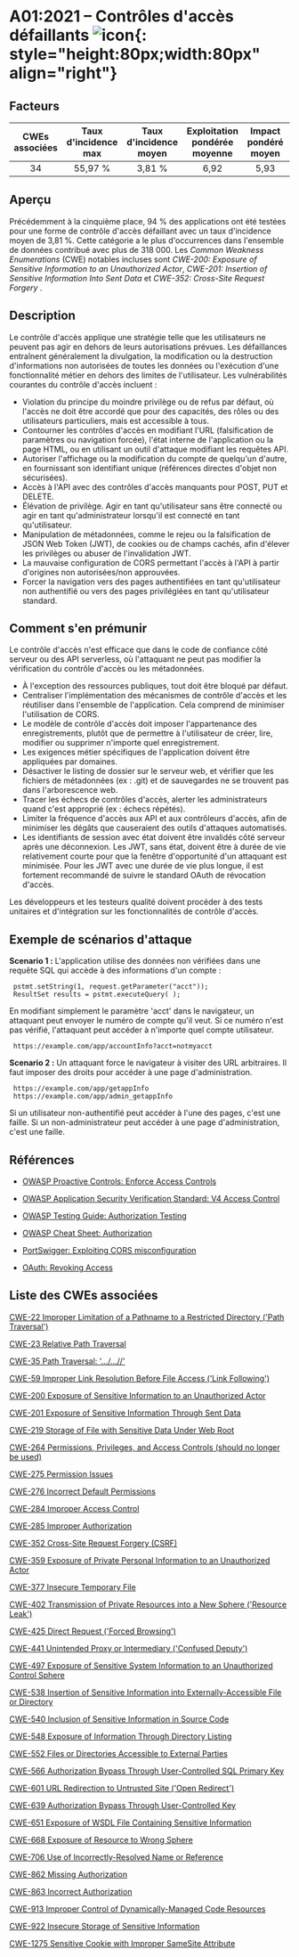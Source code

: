 # A01:2021 – Contrôles d'accès défaillants   ![icon](assets/TOP_10_Icons_Final_Broken_Access_Control.png){: style="height:80px;width:80px" align="right"}

## Facteurs

| CWEs associées | Taux d'incidence max | Taux d'incidence moyen | Exploitation pondérée moyenne | Impact pondéré moyen | Couverture max | Couverture moyenne | Nombre total d'occurrences | Nombre total de CVEs |
|:-------------:|:--------------------:|:--------------------:|:--------------:|:--------------:|:----------------------:|:---------------------:|:-------------------:|:------------:|
| 34          | 55,97 %             | 3,81 %              | 6,92                 | 5,93                | 94,55 %       | 47,72 %       | 318 487           | 19 013     |

## Aperçu

Précédemment à la cinquième place, 94 % des applications ont été testées pour une forme de contrôle d'accès défaillant avec un taux d'incidence moyen de 3,81 %. Cette catégorie a le plus d'occurrences dans l'ensemble de données contribué avec plus de 318&nbsp;000. Les *Common Weakness Enumerations* (CWE) notables incluses sont *CWE-200: Exposure of Sensitive Information to an Unauthorized Actor*, *CWE-201: Insertion of Sensitive Information Into Sent Data* et *CWE-352: Cross-Site Request Forgery* .

## Description

Le contrôle d'accès applique une stratégie telle que les utilisateurs ne peuvent pas agir en dehors de leurs autorisations prévues. Les défaillances entraînent généralement la divulgation, la modification ou la destruction d'informations non autorisées de toutes les données ou l'exécution d'une fonctionnalité métier en dehors des limites de l'utilisateur. Les vulnérabilités courantes du contrôle d'accès incluent :

-   Violation du principe du moindre privilège ou de refus par défaut, où l'accès ne doit être accordé que pour des capacités, des rôles ou des utilisateurs particuliers, mais est accessible à tous.
-   Contourner les contrôles d'accès en modifiant l'URL (falsification de paramètres ou navigation forcée), l'état interne de l'application ou la page HTML, ou en utilisant un outil d'attaque modifiant les requêtes API.
-   Autoriser l'affichage ou la modification du compte de quelqu'un d'autre, en fournissant son identifiant unique (références directes d'objet non sécurisées).
-   Accès à l'API avec des contrôles d'accès manquants pour POST, PUT et DELETE.
-   Élévation de privilège. Agir en tant qu'utilisateur sans être connecté ou agir en tant qu'administrateur lorsqu'il est connecté en tant qu'utilisateur.
-   Manipulation de métadonnées, comme le rejeu ou la falsification de JSON Web Token (JWT), de cookies ou de champs cachés, afin d'élever les privilèges ou abuser de l'invalidation JWT.
-   La mauvaise configuration de CORS permettant l'accès à l'API à partir d'origines non autorisées/non approuvées.
-   Forcer la navigation vers des pages authentifiées en tant qu'utilisateur non authentifié ou vers des pages privilégiées en tant qu'utilisateur standard.

## Comment s'en prémunir

Le contrôle d'accès n'est efficace que dans le code de confiance côté serveur ou des API serverless, où l'attaquant ne peut pas modifier la vérification du contrôle d'accès ou les métadonnées.

- À l'exception des ressources publiques, tout doit être bloqué par défaut.
- Centraliser l'implémentation des mécanismes de contrôle d'accès et les réutiliser dans l'ensemble de l'application. Cela comprend de minimiser l'utilisation de CORS.
- Le modèle de contrôle d'accès doit imposer l'appartenance des enregistrements, plutôt que de permettre à l'utilisateur de créer, lire, modifier ou supprimer n'importe quel enregistrement.
- Les exigences métier spécifiques de l'application doivent être appliquées par domaines.
- Désactiver le listing de dossier sur le serveur web, et vérifier que les fichiers de métadonnées (ex : .git) et de sauvegardes ne se trouvent pas dans l'arborescence web.
- Tracer les échecs de contrôles d'accès, alerter les administrateurs quand c'est approprié (ex : échecs répétés).
- Limiter la fréquence d'accès aux API et aux contrôleurs d'accès, afin de minimiser les dégâts que causeraient des outils d'attaques automatisés.
- Les identifiants de session avec état doivent être invalidés côté serveur après une déconnexion. Les JWT, sans état, doivent être à durée de vie relativement courte pour que la fenêtre d'opportunité d'un attaquant est minimisée. Pour les JWT avec une durée de vie plus longue, il est fortement recommandé de suivre le standard OAuth de révocation d'accès.

Les développeurs et les testeurs qualité doivent procéder à des tests unitaires et d'intégration sur les fonctionnalités de contrôle d'accès.

## Exemple de scénarios d'attaque

**Scenario 1 :** L'application utilise des données non vérifiées dans une requête SQL qui accède à des informations d'un compte :

```
 pstmt.setString(1, request.getParameter("acct"));
 ResultSet results = pstmt.executeQuery( );
```

En modifiant simplement le paramètre 'acct' dans le navigateur, un attaquant peut envoyer le numéro de compte qu'il veut. Si ce numéro n'est pas vérifié, l'attaquant peut accéder à n'importe quel compte utilisateur.

```
 https://example.com/app/accountInfo?acct=notmyacct
```

**Scenario 2 :** Un attaquant force le navigateur à visiter des URL arbitraires. Il faut imposer des droits pour accéder à une page d'administration.

```
 https://example.com/app/getappInfo
 https://example.com/app/admin_getappInfo
```
Si un utilisateur non-authentifié peut accéder à l'une des pages, c'est une faille. Si un non-administrateur peut accéder à une page d'administration, c'est une faille.

## Références

-   [OWASP Proactive Controls: Enforce Access
    Controls](https://owasp.org/www-project-proactive-controls/v3/en/c7-enforce-access-controls)

-   [OWASP Application Security Verification Standard: V4 Access
    Control](https://owasp.org/www-project-application-security-verification-standard)

-   [OWASP Testing Guide: Authorization
    Testing](https://owasp.org/www-project-web-security-testing-guide/latest/4-Web_Application_Security_Testing/05-Authorization_Testing/README)

-   [OWASP Cheat Sheet: Authorization](https://cheatsheetseries.owasp.org/cheatsheets/Authorization_Cheat_Sheet.html)

-   [PortSwigger: Exploiting CORS
    misconfiguration](https://portswigger.net/blog/exploiting-cors-misconfigurations-for-bitcoins-and-bounties)

-   [OAuth: Revoking Access](https://www.oauth.com/oauth2-servers/listing-authorizations/revoking-access/)

## Liste des CWEs associées

[CWE-22 Improper Limitation of a Pathname to a Restricted Directory
('Path Traversal')](https://cwe.mitre.org/data/definitions/22.html)

[CWE-23 Relative Path Traversal](https://cwe.mitre.org/data/definitions/23.html)

[CWE-35 Path Traversal: '.../...//'](https://cwe.mitre.org/data/definitions/35.html)

[CWE-59 Improper Link Resolution Before File Access ('Link Following')](https://cwe.mitre.org/data/definitions/59.html)

[CWE-200 Exposure of Sensitive Information to an Unauthorized Actor](https://cwe.mitre.org/data/definitions/200.html)

[CWE-201 Exposure of Sensitive Information Through Sent Data](https://cwe.mitre.org/data/definitions/201.html)

[CWE-219 Storage of File with Sensitive Data Under Web Root](https://cwe.mitre.org/data/definitions/219.html)

[CWE-264 Permissions, Privileges, and Access Controls (should no longer be used)](https://cwe.mitre.org/data/definitions/264.html)

[CWE-275 Permission Issues](https://cwe.mitre.org/data/definitions/275.html)

[CWE-276 Incorrect Default Permissions](https://cwe.mitre.org/data/definitions/276.html)

[CWE-284 Improper Access Control](https://cwe.mitre.org/data/definitions/284.html)

[CWE-285 Improper Authorization](https://cwe.mitre.org/data/definitions/285.html)

[CWE-352 Cross-Site Request Forgery (CSRF)](https://cwe.mitre.org/data/definitions/352.html)

[CWE-359 Exposure of Private Personal Information to an Unauthorized Actor](https://cwe.mitre.org/data/definitions/359.html)

[CWE-377 Insecure Temporary File](https://cwe.mitre.org/data/definitions/377.html)

[CWE-402 Transmission of Private Resources into a New Sphere ('Resource Leak')](https://cwe.mitre.org/data/definitions/402.html)

[CWE-425 Direct Request ('Forced Browsing')](https://cwe.mitre.org/data/definitions/425.html)

[CWE-441 Unintended Proxy or Intermediary ('Confused Deputy')](https://cwe.mitre.org/data/definitions/441.html)

[CWE-497 Exposure of Sensitive System Information to an Unauthorized Control Sphere](https://cwe.mitre.org/data/definitions/497.html)

[CWE-538 Insertion of Sensitive Information into Externally-Accessible File or Directory](https://cwe.mitre.org/data/definitions/538.html)

[CWE-540 Inclusion of Sensitive Information in Source Code](https://cwe.mitre.org/data/definitions/540.html)

[CWE-548 Exposure of Information Through Directory Listing](https://cwe.mitre.org/data/definitions/548.html)

[CWE-552 Files or Directories Accessible to External Parties](https://cwe.mitre.org/data/definitions/552.html)

[CWE-566 Authorization Bypass Through User-Controlled SQL Primary Key](https://cwe.mitre.org/data/definitions/566.html)

[CWE-601 URL Redirection to Untrusted Site ('Open Redirect')](https://cwe.mitre.org/data/definitions/601.html)

[CWE-639 Authorization Bypass Through User-Controlled Key](https://cwe.mitre.org/data/definitions/639.html)

[CWE-651 Exposure of WSDL File Containing Sensitive Information](https://cwe.mitre.org/data/definitions/651.html)

[CWE-668 Exposure of Resource to Wrong Sphere](https://cwe.mitre.org/data/definitions/668.html)

[CWE-706 Use of Incorrectly-Resolved Name or Reference](https://cwe.mitre.org/data/definitions/706.html)

[CWE-862 Missing Authorization](https://cwe.mitre.org/data/definitions/862.html)

[CWE-863 Incorrect Authorization](https://cwe.mitre.org/data/definitions/863.html)

[CWE-913 Improper Control of Dynamically-Managed Code Resources](https://cwe.mitre.org/data/definitions/913.html)

[CWE-922 Insecure Storage of Sensitive Information](https://cwe.mitre.org/data/definitions/922.html)

[CWE-1275 Sensitive Cookie with Improper SameSite Attribute](https://cwe.mitre.org/data/definitions/1275.html)
